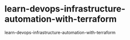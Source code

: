 # learn-devops-infrastructure-automation-with-terraform
learn-devops-infrastructure-automation-with-terraform
